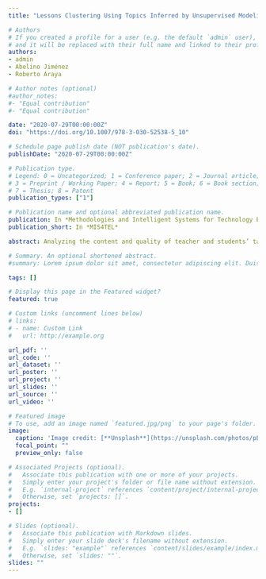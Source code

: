 ```yaml
---
title: "Lessons Clustering Using Topics Inferred by Unsupervised Modeling from Textbooks"

# Authors
# If you created a profile for a user (e.g. the default `admin` user), write the username (folder name) here 
# and it will be replaced with their full name and linked to their profile.
authors:
- admin
- Abelino Jiménez
- Roberto Araya

# Author notes (optional)
#author_notes:
#- "Equal contribution"
#- "Equal contribution"

date: "2020-07-29T00:00:00Z"
doi: "https://doi.org/10.1007/978-3-030-52538-5_10"

# Schedule page publish date (NOT publication's date).
publishDate: "2020-07-29T00:00:00Z"

# Publication type.
# Legend: 0 = Uncategorized; 1 = Conference paper; 2 = Journal article;
# 3 = Preprint / Working Paper; 4 = Report; 5 = Book; 6 = Book section;
# 7 = Thesis; 8 = Patent
publication_types: ["1"]

# Publication name and optional abbreviated publication name.
publication: In *Methodologies and Intelligent Systems for Technology Enhanced Learning, 10th International Conference*
publication_short: In *MIS4TEL*

abstract: Analyzing the content and quality of teacher and students’ talk has been an active area of educational research. In this context, the importance of temporal analysis of teaching learning events has been growing up. Previous work has proposed a method that automatically describes teacher’s talk using an unsupervised machine learning model to infer topics from school textbooks. To describe teacher talk, the machine learning method measures the appearance of the inferred topics throughout each lesson. We propose a clustering method based on a modification of the method described above. The modification consists in considering super topics (Content, Administration/Feedback, Other), which will describe teacher talk more generally. Then, we cluster using ‘K-means’ with the Dynamic Time Warping metric since the lessons are dynamic phenomena that occur over time. Finally, we propose a way to visualize the center of the clusters to analyze them. We apply the proposed method to a collection of natural science lesson transcriptions, and we analyze and discuss the clusters obtained.

# Summary. An optional shortened abstract.
#summary: Lorem ipsum dolor sit amet, consectetur adipiscing elit. Duis posuere tellus ac convallis placerat. Proin tincidunt magna sed ex sollicitudin condimentum.

tags: []

# Display this page in the Featured widget?
featured: true

# Custom links (uncomment lines below)
# links:
# - name: Custom Link
#   url: http://example.org

url_pdf: ''
url_code: ''
url_dataset: ''
url_poster: ''
url_project: ''
url_slides: ''
url_source: ''
url_video: ''

# Featured image
# To use, add an image named `featured.jpg/png` to your page's folder. 
image:
  caption: 'Image credit: [**Unsplash**](https://unsplash.com/photos/pLCdAaMFLTE)'
  focal_point: ""
  preview_only: false

# Associated Projects (optional).
#   Associate this publication with one or more of your projects.
#   Simply enter your project's folder or file name without extension.
#   E.g. `internal-project` references `content/project/internal-project/index.md`.
#   Otherwise, set `projects: []`.
projects:
- []

# Slides (optional).
#   Associate this publication with Markdown slides.
#   Simply enter your slide deck's filename without extension.
#   E.g. `slides: "example"` references `content/slides/example/index.md`.
#   Otherwise, set `slides: ""`.
slides: ""
---
```


<!-- {{% callout note %}}
Click the *Cite* button above to demo the feature to enable visitors to import publication metadata into their reference management software.
{{% /callout %}}

{{% callout note %}}
Create your slides in Markdown - click the *Slides* button to check out the example.
{{% /callout %}} -->

<!-- Supplementary notes can be added here, including [code, math, and images](https://wowchemy.com/docs/writing-markdown-latex/). -->
